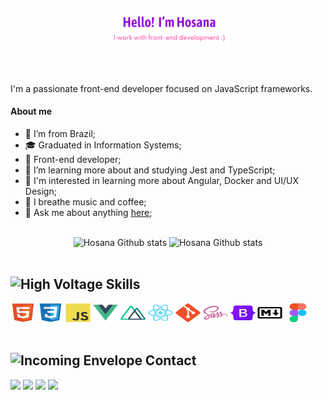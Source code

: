 ## <p align="center"><img width="200px" src="https://github.com/hosanabarcelos/hosanabarcelos/blob/master/images/my-readme-banner.svg" /></p>

<br />

I'm a passionate front-end developer focused on JavaScript frameworks. 

#### About me 

- 📍 I’m from Brazil;
- 🎓 Graduated in Information Systems;
- 💼 Front-end developer;
- 🌱 I’m learning more about and studying Jest and TypeScript;
- 🔎 I'm interested in learning more about Angular, Docker and UI/UX Design;
- 🖤 I breathe music and coffee;
- 💬 Ask me about anything [here](https://t.me/hsndev);

<div align="center">
<br>  
<img width="420px" src="https://github-readme-stats.vercel.app/api?username=hosanabarcelos&show_icons=true&icon_color=FF007F&theme=nightowl&hide_border=true&text_color=F2F2F2&title_color=8D00DA&include_all_commits=true" alt="Hosana Github stats" /> 
<img width="420px" src="https://streak-stats.demolab.com?user=hosanabarcelos&theme=dark&hide_border=true&fire=8D00DA&sideNums=F2F2F2&sideLabels=FF007F&ring=8D00DA&currStreakNum=F2F2F2&currStreakLabel=FF007F&dates=F2F2F2&background=011627" alt="Hosana Github stats" />
</div>

<br>

## <img src="https://raw.githubusercontent.com/Tarikul-Islam-Anik/Animated-Fluent-Emojis/master/Emojis/Travel%20and%20places/High%20Voltage.png" alt="High Voltage" width="25" height="25" /> Skills

<div>
  <img width="40" height="30" src="https://raw.githubusercontent.com/devicons/devicon/master/icons/html5/html5-original.svg" alt="html">
  <img width="40" height="30" src="https://raw.githubusercontent.com/devicons/devicon/master/icons/css3/css3-original.svg" alt="css">
  <img width="40" height="30" src="https://raw.githubusercontent.com/devicons/devicon/master/icons/javascript/javascript-original.svg" alt="javascript">
  <img width="40" height="30" src="https://raw.githubusercontent.com/devicons/devicon/master/icons/vuejs/vuejs-original.svg" alt="vuejs">
   <img width="40" height="30" src="https://raw.githubusercontent.com/devicons/devicon/master/icons/nuxtjs/nuxtjs-original.svg" alt="nuxtjs">
  <img width="40" height="30" src="https://raw.githubusercontent.com/devicons/devicon/master/icons/react/react-original.svg" alt="react">
   <img width="40" height="30" src="https://raw.githubusercontent.com/devicons/devicon/master/icons/git/git-original.svg" alt="git">
  <img width="40" height="30" src="https://raw.githubusercontent.com/devicons/devicon/master/icons/sass/sass-original.svg" alt="sass">
  <img width="40" height="30" src="https://raw.githubusercontent.com/devicons/devicon/master/icons/bootstrap/bootstrap-original.svg" alt="bootstrap">
  <img width="40" height="30" src="https://raw.githubusercontent.com/devicons/devicon/master/icons/markdown/markdown-original.svg" alt="markdown">
  <img width="40" height="30" src="https://raw.githubusercontent.com/devicons/devicon/master/icons/figma/figma-original.svg" alt="figma">
</div>

<br>

## <img src="https://raw.githubusercontent.com/Tarikul-Islam-Anik/Animated-Fluent-Emojis/master/Emojis/Objects/Incoming%20Envelope.png" alt="Incoming Envelope" width="25" height="25" /> Contact

<div> 
 <a href="https://www.linkedin.com/in/hosana-barcelos-8206731a1/" target="_blank"><img src="https://img.shields.io/badge/Linkedin-011627?style=for-the-badge&logo=linkedin&logoColor=0a66c2" /></a>
 <a href="mailto:hosanabarcelosdeveloper@gmail.com" target="_blank"><img src="https://img.shields.io/badge/Gmail-011627?style=for-the-badge&logo=gmail&logoColor=ea4f42" /></a>
 <a href="https://t.me/hsndev" target="_blank"><img src="https://img.shields.io/badge/Telegram-011627?style=for-the-badge&logo=telegram&logoColor=2481cc" /></a>
 <a href="https://www.behance.net/hosanabarcelos" target="_blank"><img src="https://img.shields.io/badge/Behance-011627?style=for-the-badge&logo=behance&logoColor=003ecb" /></a>
</div>

